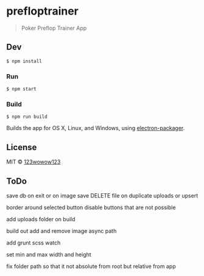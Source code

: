 # prefloptrainer

> Poker Preflop Trainer App


## Dev

```
$ npm install
```

### Run

```
$ npm start
```

### Build

```
$ npm run build
```

Builds the app for OS X, Linux, and Windows, using [electron-packager](https://github.com/electron-userland/electron-packager).


## License

MIT © [123wowow123](http://n/A)


## ToDo
save db on exit or on image save
DELETE file on duplicate uploads or upsert

border around selected button
disable buttons that are not possible

add uploads folder on build

build out add and remove image async path

add grunt scss watch

set min and max width and height

fix folder path so that it not absolute from root but relative from app
